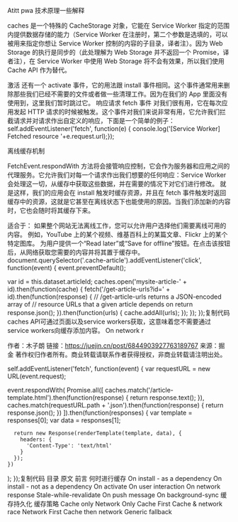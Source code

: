 Atitt pwa 技术原理一些解释

caches 是一个特殊的 CacheStorage 对象，它能在 Service Worker 指定的范围内提供数据存储的能力（Service Worker 在注册时，第二个参数是选填的，可以被用来指定你想让 Service Worker 控制的内容的子目录，译者注）。因为 Web Storage 的执行是同步的（此处理解为 Web Storage 并不返回一个 Promise，译者注），在 Service Worker 中使用 Web Storage 将不会有效果，所以我们使用 Cache API 作为替代。

激活
还有一个 activate 事件，它的用法跟 install 事件相同。这个事件通常用来删除那些我们已经不需要的文件或者做一些清理工作。因为在我们的 App 里面没有使用到，这里我们暂时跳过它。
响应请求
fetch 事件
对我们很有用，它在每次应用发起 HTTP 请求的时候被触发。这个事件对我们来说非常有用，它允许我们拦截请求并对请求作出自定义的响应，下面是一个简单的例子：
self.addEventListener('fetch', function(e) {
    console.log('[Service Worker] Fetched resource '+e.request.url);});

离线缓存机制

FetchEvent.respondWith 方法将会接管响应控制，它会作为服务器和应用之间的代理服务。它允许我们对每一个请求作出我们想要的任何响应：Service Worker 会处理这一切，从缓存中获取这些数据，并在需要的情况下对它们进行修改。
就是这样，我们的应用会在 install 触发时缓存资源，并且在 fetch 事件触发时返回缓存中的资源，这就是它甚至在离线状态下也能使用的原因。当我们添加新的内容时，它也会随时将其缓存下来。


适合于： 如果整个网站无法离线工作，您可以允许用户选择他们需要离线可用的内容。 例如，YouTube 上的某个视频、维基百科上的某篇文章、Flickr 上的某个特定图库。
为用户提供一个“Read later”或“Save for offline”按钮。在点击该按钮后，从网络获取您需要的内容并将其置于缓存中。
document.querySelector('.cache-article').addEventListener('click', function(event) {
  event.preventDefault();

  var id = this.dataset.articleId;
  caches.open('mysite-article-' + id).then(function(cache) {
    fetch('/get-article-urls?id=' + id).then(function(response) {
      // /get-article-urls returns a JSON-encoded array of
      // resource URLs that a given article depends on
      return response.json();
    }).then(function(urls) {
      cache.addAll(urls);
    });
  });
});复制代码
caches API可通过页面以及service workers获取，这意味着您不需要通过service workers向缓存添加内容。
On network r

作者：木子朗
链接：https://juejin.cn/post/6844903927763189767
来源：掘金
著作权归作者所有。商业转载请联系作者获得授权，非商业转载请注明出处。


self.addEventListener('fetch', function(event) {
  var requestURL = new URL(event.request);

  event.respondWith(
    Promise.all([
      caches.match('/article-template.html').then(function(response) {
        return response.text();
      }),
      caches.match(requestURL.path + '.json').then(function(response) {
        return response.json();
      })
    ]).then(function(responses) {
      var template = responses[0];
      var data = responses[1];

      return new Response(renderTemplate(template, data), {
        headers: {
          'Content-Type': 'text/html'
        }
      });
    })
  );
});复制代码
 目录
原文 
前言 
何时进行缓存 
On install - as a dependency 
On install - not as a dependency 
On activate 
On user interaction 
On network response 
Stale-while-revalidate 
On push message 
On background-sync 
缓存持久化 
缓存策略 
Cache only 
Network Only 
Cache First 
Cache & network race 
Network First 
Cache then network 
Generic fallback

 

